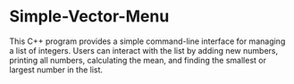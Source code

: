 # Simple-Vector-Menu
This C++ program provides a simple command-line interface for managing a list of integers. Users can interact with the list by adding new numbers, printing all numbers, calculating the mean, and finding the smallest or largest number in the list.
